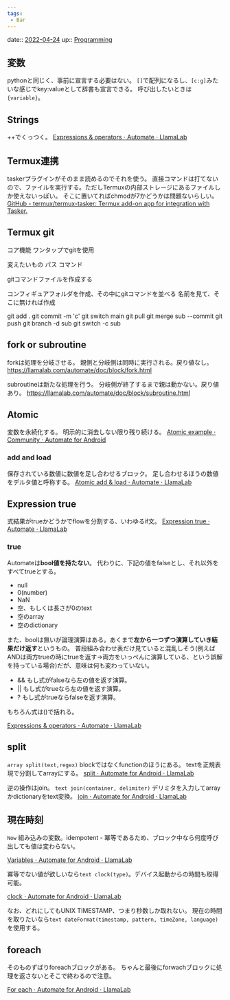 ```yaml
---
tags:
 - Bar
---
```


date:: [2022-04-24](/Daily_Note/2022-04-24.md)
up:: [Programming](Programming.md)

## 変数
pythonと同じく、事前に宣言する必要はない。
`[]`で配列になるし、`[c:g]`みたいな感じでkey:valueとして辞書も宣言できる。
呼び出したいときは`{variable}`。

## Strings
++でくっつく。
[Expressions & operators ⋅ Automate ⋅ LlamaLab](https://llamalab.com/automate/doc/expression.html#special_operators)

## Termux連携
taskerプラグインがそのまま読めるのでそれを使う。
直接コマンドは打てないので、ファイルを実行する。ただしTermuxの内部ストレージにあるファイルしか使えないっぽい。
そこに置いてればchmodが7かどうかは問題ないらしい。
[GitHub - termux/termux-tasker: Termux add-on app for integration with Tasker.](https://github.com/termux/termux-tasker#plugin-variables)


## Termux git
コア機能
ワンタップでgitを使用

変えたいもの
パス
コマンド


gitコマンドファイルを作成する


コンフィギュアフォルダを作成、その中にgitコマンドを並べる
名前を見て、そこに無ければ作成

git add .
git commit -m 'c'
git switch main
git pull
git merge sub --commit
git push
git branch -d sub
git switch -c sub

## fork or subroutine
forkは処理を分岐させる。
親側と分岐側は同時に実行される。戻り値なし。
https://llamalab.com/automate/doc/block/fork.html

subroutineは新たな処理を行う。
分岐側が終了するまで親は動かない。戻り値あり。
https://llamalab.com/automate/doc/block/subroutine.html

## Atomic
変数を永続化する。
明示的に消去しない限り残り続ける。
[Atomic example ⋅ Community ⋅ Automate for Android](https://llamalab.com/automate/community/flows/906)
### add and load
保存されている数値に数値を足し合わせるブロック。
足し合わせるほうの数値をデルタ値と呼称する。
[Atomic add & load ⋅ Automate ⋅ LlamaLab](https://llamalab.com/automate/doc/block/atomic_add.html)

## Expression true
式結果がtrueかどうかでflowを分割する、いわゆるif文。
[Expression true ⋅ Automate ⋅ LlamaLab](https://llamalab.com/automate/doc/block/expression_decision.html)
### true
Automateは**bool値を持たない**。
代わりに、下記の値をfalseとし、それ以外をすべてtrueとする。
- null
- 0(number)
- NaN
- 空、もしくは長さが0のtext
- 空のarray
- 空のdictionary

また、boolは無いが論理演算はある。あくまで**左から一つずつ演算していき結果だけ返す**というもの。
普段組み合わせ表だけ見ていると混乱しそう(例えばANDは両方trueの時にtrueを返す→両方をいっぺんに演算している、という誤解を持っている場合)だが、意味は何も変わっていない。

- &&
もし式がfalseなら左の値を返す演算。
- ||
もし式がtrueなら左の値を返す演算。
- ?
もし式がtrueならfalseを返す演算。

もちろん式は()で括れる。

[Expressions & operators ⋅ Automate ⋅ LlamaLab](https://llamalab.com/automate/doc/expression.html#logical_operators)

## split
`array split(text,regex)`
blockではなくfunctionのほうにある。
textを正規表現で分割してarrayにする。
[split ⋅ Automate for Android ⋅ LlamaLab](https://llamalab.com/automate/doc/function/split.html)

逆の操作はjoin。
`text join(container, delimiter)`
デリミタを入力してarrayかdictionaryをtext変換。
[join ⋅ Automate for Android ⋅ LlamaLab](https://llamalab.com/automate/doc/function/join.html)

## 現在時刻
`Now`
組み込みの変数。idempotent - 冪等であるため、ブロック中なら何度呼び出しても値は変わらない。

[Variables ⋅ Automate for Android ⋅ LlamaLab](https://llamalab.com/automate/doc/variable.html#now)

冪等でない値が欲しいなら`text clock(type)`。デバイス起動からの時間も取得可能。

[clock ⋅ Automate for Android ⋅ LlamaLab](https://llamalab.com/automate/doc/function/clock.html)

なお、どれにしてもUNIX TIMESTAMP、つまり秒数しか取れない。
現在の時間を取りたいなら`text dateFormat(timestamp, pattern, timeZone, language)`を使用する。

## foreach
そのものずばりforeachブロックがある。
ちゃんと最後にforwachブロックに処理を返さないとそこで終わるので注意。

[For each ⋅ Automate for Android ⋅ LlamaLab](https://llamalab.com/automate/doc/block/for_each.html)